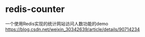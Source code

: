 # redis-counter
一个使用Redis实现的统计网站访问人数功能的demo  
https://blog.csdn.net/weixin_30342639/article/details/90714234
